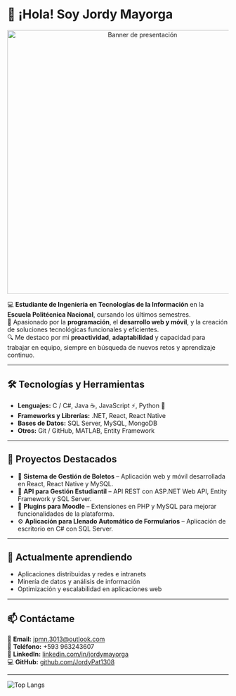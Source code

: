 # 👋 ¡Hola! Soy Jordy Mayorga  

<p align="center">
  <img src="https://github.com/JordyPat1308/JordyPat1308/blob/main/JordyMayorga.png" alt="Banner de presentación" width="600">
</p>

💻 **Estudiante de Ingeniería en Tecnologías de la Información** en la **Escuela Politécnica Nacional**, cursando los últimos semestres.  
🚀 Apasionado por la **programación**, el **desarrollo web y móvil**, y la creación de soluciones tecnológicas funcionales y eficientes.  
🔍 Me destaco por mi **proactividad**, **adaptabilidad** y capacidad para trabajar en equipo, siempre en búsqueda de nuevos retos y aprendizaje continuo.  

---

## 🛠️ Tecnologías y Herramientas
- **Lenguajes:** C / C#, Java ☕, JavaScript ⚡, Python 🐍
- **Frameworks y Librerías:** .NET, React, React Native
- **Bases de Datos:** SQL Server, MySQL, MongoDB
- **Otros:** Git / GitHub, MATLAB, Entity Framework

---

## 📌 Proyectos Destacados
- 🎫 **Sistema de Gestión de Boletos** – Aplicación web y móvil desarrollada en React, React Native y MySQL.  
- 📝 **API para Gestión Estudiantil** – API REST con ASP.NET Web API, Entity Framework y SQL Server.  
- 🎯 **Plugins para Moodle** – Extensiones en PHP y MySQL para mejorar funcionalidades de la plataforma.  
- ⚙️ **Aplicación para Llenado Automático de Formularios** – Aplicación de escritorio en C# con SQL Server.

---

## 🌱 Actualmente aprendiendo
- Aplicaciones distribuidas y redes e intranets  
- Minería de datos y análisis de información  
- Optimización y escalabilidad en aplicaciones web

---

## 📫 Contáctame
📧 **Email:** jpmn.3013@outlook.com  
📱 **Teléfono:** +593 963243607  
💼 **LinkedIn:** [linkedin.com/in/jordymayorga](https://www.linkedin.com/in/jordymayorga)  
💻 **GitHub:** [github.com/JordyPat1308](https://github.com/JordyPat1308)  

---

![Top Langs](https://github-readme-stats.vercel.app/api/top-langs/?username=JordyPat1308&layout=compact&theme=dark)
